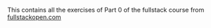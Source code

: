 This contains all the exercises of Part 0 of the fullstack course from <a href="https://fullstackopen.com/en/">fullstackopen.com</a>
